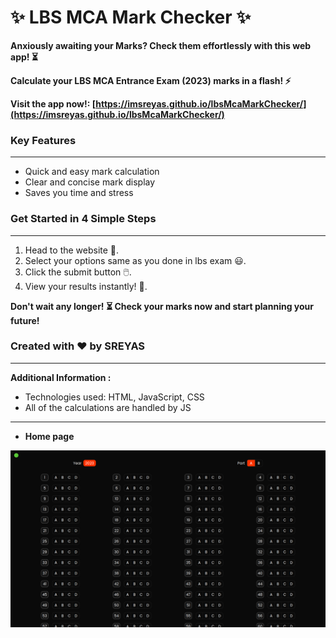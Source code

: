 # ✨ LBS MCA Mark Checker ✨

**Anxiously awaiting your Marks? Check them effortlessly with this web app! ⏳**

**Calculate your LBS MCA Entrance Exam (2023) marks in a flash! ⚡️**

**Visit the app now!: [https://imsreyas.github.io/lbsMcaMarkChecker/](https://imsreyas.github.io/lbsMcaMarkChecker/)**

### Key Features
***

- Quick and easy mark calculation
- Clear and concise mark display 
- Saves you time and stress 

### Get Started in 4 Simple Steps
---

1. Head to the website 🚀.
2. Select your options same as you done in lbs exam 😃.
3. Click the submit button 🖱️.
4. View your results instantly! 🎉.

**Don't wait any longer! ⏳ Check your marks now and start planning your future!**

### Created with ❤️ by **SREYAS**
---

**Additional Information :**

- Technologies used: HTML, JavaScript, CSS
- All of the calculations are handled by JS
---
- **Home page**

![Screenshot of the app's home page](./screenshot.png)

